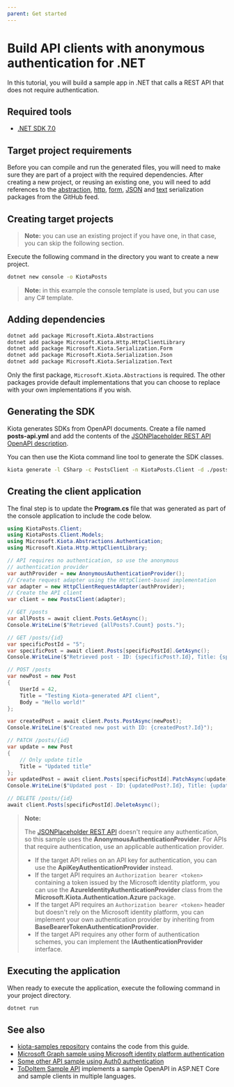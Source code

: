 ```yaml
---
parent: Get started
---
```


# Build API clients with anonymous authentication for .NET

In this tutorial, you will build a sample app in .NET that calls a REST API that does not require authentication.

## Required tools

- [.NET SDK 7.0](https://get.dot.net/7)

## Target project requirements

Before you can compile and run the generated files, you will need to make sure they are part of a project with the required dependencies. After creating a new project, or reusing an existing one, you will need to add references to the [abstraction](https://github.com/microsoft/kiota-abstractions-dotnet), [http](https://github.com/microsoft/kiota-http-dotnet), [form](https://github.com/microsoft/kiota-serialization-form-dotnet), [JSON](https://github.com/microsoft/kiota-serialization-json-dotnet) and [text](https://github.com/microsoft/kiota-serialization-text-dotnet) serialization packages from the GitHub feed.

## Creating target projects

> **Note:** you can use an existing project if you have one, in that case, you can skip the following section.

Execute the following command in the directory you want to create a new project.

```bash
dotnet new console -o KiotaPosts
```

> **Note:** in this example the console template is used, but you can use any C# template.

## Adding dependencies

```bash
dotnet add package Microsoft.Kiota.Abstractions
dotnet add package Microsoft.Kiota.Http.HttpClientLibrary
dotnet add package Microsoft.Kiota.Serialization.Form
dotnet add package Microsoft.Kiota.Serialization.Json
dotnet add package Microsoft.Kiota.Serialization.Text
```

Only the first package, `Microsoft.Kiota.Abstractions` is required. The other packages provide default implementations that you can choose to replace with your own implementations if you wish.

## Generating the SDK

Kiota generates SDKs from OpenAPI documents. Create a file named **posts-api.yml** and add the contents of the [JSONPlaceholder REST API OpenAPI description](reference-openapi.md).

You can then use the Kiota command line tool to generate the SDK classes.

```bash
kiota generate -l CSharp -c PostsClient -n KiotaPosts.Client -d ./posts-api.yml -o ./Client
```

## Creating the client application

The final step is to update the **Program.cs** file that was generated as part of the console application to include the code below.

```csharp
using KiotaPosts.Client;
using KiotaPosts.Client.Models;
using Microsoft.Kiota.Abstractions.Authentication;
using Microsoft.Kiota.Http.HttpClientLibrary;

// API requires no authentication, so use the anonymous
// authentication provider
var authProvider = new AnonymousAuthenticationProvider();
// Create request adapter using the HttpClient-based implementation
var adapter = new HttpClientRequestAdapter(authProvider);
// Create the API client
var client = new PostsClient(adapter);

// GET /posts
var allPosts = await client.Posts.GetAsync();
Console.WriteLine($"Retrieved {allPosts?.Count} posts.");

// GET /posts/{id}
var specificPostId = "5";
var specificPost = await client.Posts[specificPostId].GetAsync();
Console.WriteLine($"Retrieved post - ID: {specificPost?.Id}, Title: {specificPost?.Title}, Body: {specificPost?.Body}");

// POST /posts
var newPost = new Post
{
    UserId = 42,
    Title = "Testing Kiota-generated API client",
    Body = "Hello world!"
};

var createdPost = await client.Posts.PostAsync(newPost);
Console.WriteLine($"Created new post with ID: {createdPost?.Id}");

// PATCH /posts/{id}
var update = new Post
{
    // Only update title
    Title = "Updated title"
};
var updatedPost = await client.Posts[specificPostId].PatchAsync(update);
Console.WriteLine($"Updated post - ID: {updatedPost?.Id}, Title: {updatedPost?.Title}, Body: {updatedPost?.Body}");

// DELETE /posts/{id}
await client.Posts[specificPostId].DeleteAsync();
```

> **Note:**
>
> The [JSONPlaceholder REST API](https://jsonplaceholder.typicode.com/) doesn't require any authentication, so this sample uses the **AnonymousAuthenticationProvider**. For APIs that require authentication, use an applicable authentication provider.
>
> - If the target API relies on an API key for authentication, you can use the **ApiKeyAuthenticationProvider** instead.
> - If the target API requires an `Authorization bearer <token>` containing a token issued by the Microsoft identity platform, you can use the **AzureIdentityAuthenticationProvider** class from the **Microsoft.Kiota.Authentication.Azure** package.
> - If the target API requires an `Authorization bearer <token>` header but doesn't rely on the Microsoft identity platform, you can implement your own authentication provider by inheriting from **BaseBearerTokenAuthenticationProvider**.
> - If the target API requires any other form of authentication schemes, you can implement the **IAuthenticationProvider** interface.

## Executing the application

When ready to execute the application, execute the following command in your project directory.

```bash
dotnet run
```

## See also

- [kiota-samples repository](https://github.com/microsoft/kiota-samples/tree/main/get-started/dotnet) contains the code from this guide.
- [Microsoft Graph sample using Microsoft identity platform authentication](https://github.com/microsoft/kiota-samples/tree/main/get-started/msgraph/dotnet)
- [Some other API sample using Auth0 authentication](https://github.com/microsoft/kiota-samples/tree/main/get-started/msgraph/dotnet)
- [ToDoItem Sample API](https://github.com/microsoft/kiota-samples/tree/main/sample-api) implements a sample OpenAPI in ASP.NET Core and sample clients in multiple languages.
